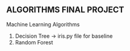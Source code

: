 ALGORITHMS FINAL PROJECT
------------------------

Machine Learning Algorithms
1. Decision Tree
   -> iris.py file for baseline 
3. Random Forest
